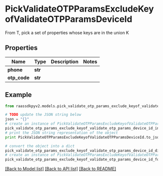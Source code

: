 # PickValidateOTPParamsExcludeKeyofValidateOTPParamsDeviceId

From T, pick a set of properties whose keys are in the union K

## Properties
Name | Type | Description | Notes
------------ | ------------- | ------------- | -------------
**phone** | **str** |  | 
**otp_code** | **str** |  | 

## Example

```python
from raassdkpyv2.models.pick_validate_otp_params_exclude_keyof_validate_otp_params_device_id import PickValidateOTPParamsExcludeKeyofValidateOTPParamsDeviceId

# TODO update the JSON string below
json = "{}"
# create an instance of PickValidateOTPParamsExcludeKeyofValidateOTPParamsDeviceId from a JSON string
pick_validate_otp_params_exclude_keyof_validate_otp_params_device_id_instance = PickValidateOTPParamsExcludeKeyofValidateOTPParamsDeviceId.from_json(json)
# print the JSON string representation of the object
print PickValidateOTPParamsExcludeKeyofValidateOTPParamsDeviceId.to_json()

# convert the object into a dict
pick_validate_otp_params_exclude_keyof_validate_otp_params_device_id_dict = pick_validate_otp_params_exclude_keyof_validate_otp_params_device_id_instance.to_dict()
# create an instance of PickValidateOTPParamsExcludeKeyofValidateOTPParamsDeviceId from a dict
pick_validate_otp_params_exclude_keyof_validate_otp_params_device_id_form_dict = pick_validate_otp_params_exclude_keyof_validate_otp_params_device_id.from_dict(pick_validate_otp_params_exclude_keyof_validate_otp_params_device_id_dict)
```
[[Back to Model list]](../README.md#documentation-for-models) [[Back to API list]](../README.md#documentation-for-api-endpoints) [[Back to README]](../README.md)



